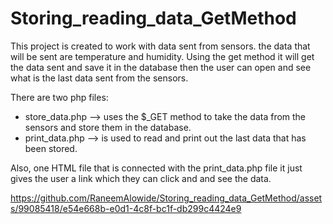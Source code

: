 # Storing_reading_data_GetMethod

This project is created to work with data sent from sensors. the data that will be sent are temperature and humidity. Using the get method it will get the data sent and save it in the database then the user can open and see what is the last data sent from the sensors.

There are two php files:
- store_data.php --> uses the $_GET method to take the data from the sensors and store them in the database.
- print_data.php --> is used to read and print out the last data that has been stored.

Also, one HTML file that is connected with the print_data.php file it just gives the user a link which they can click and and see the data.








https://github.com/RaneemAlowide/Storing_reading_data_GetMethod/assets/99085418/e54e668b-e0d1-4c8f-bc1f-db299c4424e9

